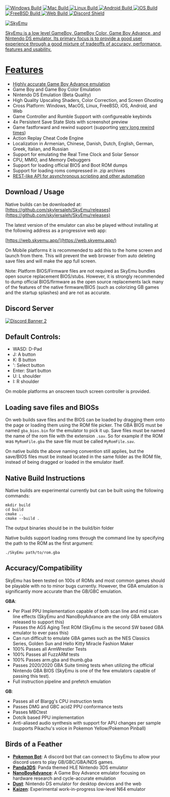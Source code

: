 <a href="https://nightly.link/skylersaleh/SkyEmu/workflows/deploy_win/dev/WindowsRelease.zip" rel="Download Windows">![Windows Build](https://github.com/skylersaleh/SkyEmu/actions/workflows/deploy_win.yml/badge.svg)</a>
<a href="https://nightly.link/skylersaleh/SkyEmu/workflows/deploy_mac/dev/MacOSRelease.zip" rel="Download macOS">![Mac Build](https://github.com/skylersaleh/SkyEmu/actions/workflows/deploy_mac.yml/badge.svg)
<a href="https://nightly.link/skylersaleh/SkyEmu/workflows/deploy_linux/dev/LinuxRelease.zip" rel="Download Linux">![Linux Build](https://github.com/skylersaleh/SkyEmu/actions/workflows/deploy_linux.yml/badge.svg)
<a href="https://nightly.link/skylersaleh/SkyEmu/workflows/deploy_android/dev/AndroidRelease.zip" rel="Download Android">![Android Build](https://github.com/skylersaleh/SkyEmu/actions/workflows/deploy_android.yml/badge.svg)
<a href="https://nightly.link/skylersaleh/SkyEmu/workflows/deploy_ios/dev/iOSRelease.zip" rel="Download iOS">![iOS Build](https://github.com/skylersaleh/SkyEmu/actions/workflows/deploy_ios.yml/badge.svg)
<a href="https://nightly.link/skylersaleh/SkyEmu/workflows/deploy_freebsd/dev/FreeBSDRelease.zip" rel="Download FreeBSD">![FreeBSD Build](https://github.com/skylersaleh/SkyEmu/actions/workflows/deploy_freebsd.yml/badge.svg)
<a href="https://web.skyemu.app/branch/dev" rel="Web Build">![Web Build](https://github.com/skylersaleh/SkyEmu/actions/workflows/deploy_web.yml/badge.svg)
<a href="https://discord.gg/tnUEtmJgA5" rel="Join Discord Server">![Discord Shield](https://discordapp.com/api/guilds/1131322341645893783/widget.png?style=shield) 

![SkyEmu](https://github.com/skylersaleh/SkyEmu/assets/7118296/367de77a-d370-40f7-a8b5-f387bd3a6218)

SkyEmu is a low level GameBoy, GameBoy Color, Game Boy Advance, and Nintendo DS emulator. Its primary focus is to provide a good user experience through a good mixture of tradeoffs of accuracy, performance, features and usability.

# Features

- [Highly accurate Game Boy Advance emulation](docs/Accuracy.md)
- Game Boy and Game Boy Color Emulation
- Nintendo DS Emulation (Beta Quality)
- High Quality Upscaling Shaders, Color Correction, and Screen Ghosting
- Cross Platform: Windows, MacOS, Linux, FreeBSD, iOS, Android, and Web
- Game Controller and Rumble Support with configureable keybinds
- 4x Persistent Save State Slots with screenshot preview
- Game fastforward and rewind support (supporting [very long rewind times](https://www.youtube.com/watch?v=Sfc_1NKbiKg))
- Action Replay Cheat Code Engine 
- Localization in Armenian, Chinese, Danish, Dutch, English, German, Greek, Italian, and Russian
- Support for emulating the Real Time Clock and Solar Sensor
- CPU, MMIO, and Memory Debuggers
- Support for loading official BIOS and Boot ROM dumps
- Support for loading roms compressed in .zip archives
- [REST-like API for asynchronous scripting and other automation](docs/HTTP_CONTROL_SERVER.md)

## Download / Usage

Native builds can be downloaded at: [https://github.com/skylersaleh/SkyEmu/releases](https://github.com/skylersaleh/SkyEmu/releases)

The latest version of the emulator can also be played without installing at the following address as a progressive web app:

[https://web.skyemu.app/](https://web.skyemu.app/)

On Mobile platforms it is recommended to add this to the home screen and launch from there. This will prevent the web browser from auto deleting save files and will make the app full screen. 

Note: Platform BIOS/Firmware files are not required as SkyEmu bundles open source replacement BIOS/stubs. However, it is strongly recommended to dump official BIOS/firmware as the open source replacements lack many of the features of the native firmware/BIOS (such as colorizing GB games and the startup splashes) and are not as accurate. 

## Discord Server

<a href="https://discord.gg/tnUEtmJgA5" rel="Join Discord Server">![Discord Banner 2](https://discordapp.com/api/guilds/1131322341645893783/widget.png?style=banner2)</a>

## Default Controls:

- WASD: D-Pad
- J: A button
- K: B button
- ': Select button
- Enter: Start button
- U: L shoulder
- I: R shoulder

On mobile platforms an onscreen touch screen controller is provided. 

## Loading save files and BIOSs

On web builds save files and the BIOS can be loaded by dragging them onto the page or loading them using the ROM file picker. The GBA BIOS must be named `gba_bios.bin` for the emulator to pick it up. Save files must be named the name of the rom file with the extension `.sav`. So for example if the ROM was `MyRomFile.gba` the save file must be called `MyRomFile.sav`. 

On native builds the above naming convention still applies, but the save/BIOS files must be instead located in the same folder as the ROM file, instead of being dragged or loaded in the emulator itself.

## Native Build Instructions

Native builds are experimental currently but can be built using the following commands:

```
mkdir build
cd build
cmake .. 
cmake --build . 
```

The output binaries should be in the build/bin folder

Native builds support loading roms through the command line by specifying the path to the ROM as the first argument: 

```
./SkyEmu path/to/rom.gba
```

## Accuracy/Compatibility

SkyEmu has been tested on 100s of ROMs and most common games should be playable with no to minor bugs currently. However, the GBA emulation is significantly more accurate than the GB/GBC emulation. 

**GBA**:
- Per Pixel PPU Implementation capable of both scan line and mid scan line effects (SkyEmu and NanoBoyAdvance are the only GBA emulators released to support this) 
- Passes the AGS Aging Test ROM (SkyEmu is the second SW based GBA emulator to ever pass this)
- Can run difficult to emulate GBA games such as the NES Classics Series, Golden Sun and Hello Kitty Miracle Fashion Maker
- 100% Passes all ArmWrestler Tests
- 100% Passes all FuzzARM tests
- 100% Passes arm.gba and thumb.gba
- Passes 2020/2020 GBA Suite timing tests when utilizing the official Nintendo GBA BIOS (SkyEmu is one of the few emulators capable of passing this test).
- Full instruction pipeline and prefetch emulation

**GB**: 
- Passes all of Blargg's CPU instruction tests
- Passes DMG and GBC acid2 PPU conformance tests
- Passes MBCtest
- Dotclk based PPU implementation
- Anti-aliased audio synthesis with support for APU changes per sample (supports Pikachu's voice in Pokemon Yellow/Pokemon Pinball)

## Birds of a Feather
- [**Pokemon Bot**](https://github.com/OFFTKP/pokemon-bot): A discord bot that can connect to SkyEmu to allow your discord users to play GB/GBC/GBA/NDS games. 
- [**Panda3DS**](https://github.com/wheremyfoodat/Panda3DS): Panda themed HLE Nintendo 3DS emulator
- [**NanoBoyAdvance**](https://github.com/nba-emu/NanoBoyAdvance): A Game Boy Advance emulator focusing on hardware research and cycle-accurate emulation
- [**Dust**](https://github.com/kelpsyberry/dust): Nintendo DS emulator for desktop devices and the web
- [**Kaizen**](https://github.com/SimoneN64/Kaizen): Experimental work-in-progress low-level N64 emulator
